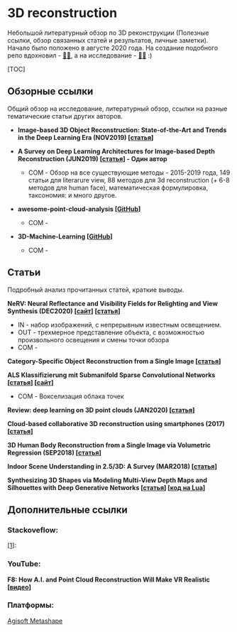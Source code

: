 # 3D reconstruction
Небольшой литературный обзор по 3D реконструкции (Полезные ссылки, обзор связанных статей и результатов, личные заметки). Начало было положено в августе 2020 года. На создание подобного репо вдохновил - [:mage_man:](https://github.com/timzhang642/3D-Machine-Learning), а на исследование - [:mage_man:](https://www.cs.sfu.ca/~furukawa/) :)



[TOC]



## Обзорные ссылки

Общий обзор на исследование, литературный обзор, ссылки на разные тематические статьи других авторов.

- **Image-based 3D Object Reconstruction: State-of-the-Art and Trends in the Deep Learning Era (NOV2019) [[статья](https://arxiv.org/pdf/1906.06543.pdf)]** 

- **A Survey on Deep Learning Architectures for Image-based Depth Reconstruction (JUN2019) [[статья](https://arxiv.org/pdf/1906.06113.pdf)] - Один автор**
  - COM - Обзор на все существующие методы - 2015-2019 года, 149 статьи для literarure view, 88 методов для 3d reconstruction (+ 6-8 методов для human face), математическая формулировка, таксономия: и много другое. 
- **awesome-point-cloud-analysis [[GitHub](https://github.com/Yochengliu/awesome-point-cloud-analysis#---recent-papers-from-2017)]**
  - COM - 
- **3D-Machine-Learning [[GitHub](https://github.com/aktumar/3D-Machine-Learning)]**
  - COM - 

## Статьи

Подробный анализ прочитанных статей, краткие выводы.



**NeRV: Neural Reflectance and Visibility Fields for Relighting and View Synthesis (DEC2020) [[сайт](https://pratulsrinivasan.github.io/nerv/)] [[статья](https://arxiv.org/pdf/2012.03927.pdf)]**

- IN - набор изображений, с непрерывным известным освещением.
- OUT - трехмерное представление объекта, с возможностью произвольного освещения и смены точки обзора
- COM - 

**Category-Specific Object Reconstruction from a Single Image [[статья](https://abhishekkar.info/categoryshapes.pdf)]**

**ALS Klassifizierung mit Submanifold Sparse Convolutional Networks [[статья](https://www.dgpf.de/src/tagung/jt2019/proceedings/proceedings/papers/23_3LT2019_Schmohl_Soergel.pdf)] [[сайт](https://www.ifp.uni-stuttgart.de/en/research/remote_sensing/als_point_cloud_classification/)]**

- COM - Вокселизация облака точек

**Review: deep learning on 3D point clouds (JAN2020) [[статья](https://arxiv.org/pdf/2001.06280v1.pdf)]**

**Cloud-based collaborative 3D reconstruction using smartphones (2017) [[статья](https://sci-hub.se/10.1145/3150165.3150166)]** 

**3D Human Body Reconstruction from a Single Image via Volumetric Regression (SEP2018) [[статья](https://arxiv.org/pdf/1809.03770.pdf)]**

**Indoor Scene Understanding in 2.5/3D: A Survey (MAR2018) [[статья](https://arxiv.org/pdf/1803.03352v1.pdf)]**

**Synthesizing 3D Shapes via Modeling Multi-View Depth Maps and Silhouettes with Deep Generative Networks [[статья]()] [[код на Lua](https://github.com/Amir-Arsalan/Synthesize3DviaDepthOrSil)]** 



## Дополнительные ссылки

### Stackoveflow:

[[1](https://stackoverflow.com/questions/7705377/3d-reconstruction-how-to-create-3d-model-from-2d-image)]: 



### YouTube:

**F8: How A.I. and Point Cloud Reconstruction Will Make VR Realistic [[видео](https://www.youtube.com/watch?v=xEwKarW1ZF4)]**



### Платформы:

[Agisoft Metashape](https://www.agisoft.com/)

